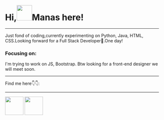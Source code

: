 <!DOCTYPE html>
<html>
  <head>
    
   
  </head>
  <body>
      <h1 class="title">Hi,<img src = "https://raw.githubusercontent.com/nixin72/nixin72/master/wave.gif" height = "50">Manas here!</h1>
    <hr>
    <div class ="w3-container w3-cursive w3-center"
    <p>Just fond of coding,currently experimenting on Python, Java, HTML, CSS.Looking forward for a Full Stack Developer🤑.One day!</p>
  <h3>Focusing on:</h3>
    <p>I'm trying to work on JS, Bootstrap. Btw looking for a front-end designer we will meet soon.</p>
    </div>
    <hr>
    <p>Find me here👇👇:
      <hr>
      <a href = "https://mail.google.com/mail/u/0/?tab=rm&ogbl"target = "_main"><img src = "https://i.pinimg.com/originals/74/fd/dc/74fddc59eefc5018c34914ecc934654a.png"height = "60"></a>
    <a href = "instagram.com/_manas19_"target = "_main"><img src = "https://i.pinimg.com/originals/17/76/0a/17760a6daad2edf7f4d9b837b5437246.jpg"height = "60"></a>
     
  </body>
</html>

<!---
manas1907/manas1907 is a ✨ special ✨ repository because its `README.md` (this file) appears on your GitHub profile.
You can click the Preview link to take a look at your changes.
--->
